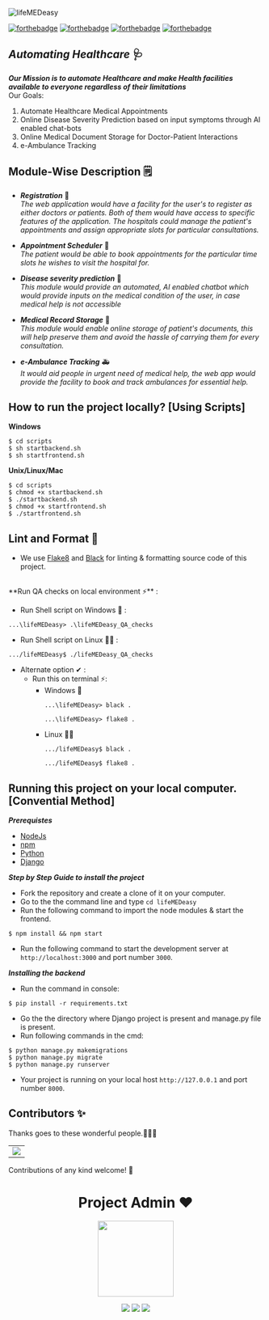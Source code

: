 
![lifeMEDeasy](https://socialify.git.ci/avinashkranjan/lifeMEDeasy/image?description=1&descriptionEditable=%F0%9F%A9%BA%20lifeMEDeasy%20-%20Automating%20%20Healthcare%20and%20making%20Health%20facilities%20available%20to%20everyone%20regardless%20of%20their%20limitations&forks=1&issues=1&language=1&owner=1&pulls=1&stargazers=1&theme=Light)

[![forthebadge](https://forthebadge.com/images/badges/built-by-developers.svg)](https://forthebadge.com)
[![forthebadge](https://forthebadge.com/images/badges/made-with-javascript.svg)](https://forthebadge.com)
[![forthebadge](https://forthebadge.com/images/badges/made-with-python.svg)](https://forthebadge.com)
[![forthebadge](https://forthebadge.com/images/badges/built-with-love.svg)](https://forthebadge.com)

## _Automating Healthcare_ 🩺

_**Our Mission is to automate Healthcare and make Health facilities available to everyone regardless of their limitations**_ <br />
Our Goals:

1.  Automate Healthcare Medical Appointments
2.  Online Disease Severity Prediction based on input symptoms through AI enabled chat-bots
3.  Online Medical Document Storage for Doctor-Patient Interactions
4.  e-Ambulance Tracking

## Module-Wise Description 🗒

-  _**Registration**_ 📝 <br/> 
_The web application would have a facility for the user's to register as either doctors or patients. Both of them would have access to specific features of the application.
The hospitals could manage the patient's appointments and assign appropriate slots for particular consultations._

- _**Appointment Scheduler**_ 📅 <br/> 
_The patient would be able to book appointments for the particular time slots he wishes to visit the hospital for._

- _**Disease severity prediction**_ 🤒 <br/> 
_This module would provide an automated, AI enabled chatbot which would provide inputs on the medical condition of the user, in case medical help is not accessible_

- _**Medical Record Storage**_ 📙 <br/> 
_This module would enable online storage of patient's documents, this will help preserve them and avoid the hassle of carrying them for every consultation._

- _**e-Ambulance Tracking**_ 🚑 <br/> 
_It would aid people in urgent need of medical help, the web app would provide the facility to book and track ambulances for essential help._

## How to run the project locally? [Using Scripts]

**Windows**<br />
```
$ cd scripts
$ sh startbackend.sh
$ sh startfrontend.sh
```

**Unix/Linux/Mac**<br />
```
$ cd scripts
$ chmod +x startbackend.sh
$ ./startbackend.sh
$ chmod +x startfrontend.sh
$ ./startfrontend.sh
```
<h2>Lint and Format 📜</h2>

- We use [Flake8](https://flake8.pycqa.org/en/latest/manpage.html) and [Black](https://pypi.org/project/black/) for linting & formatting source code of this project.
<br>
**Run QA checks on local environment ⚡** :
<br>

  - Run Shell script on Windows 💾 :

  ```
  ...\lifeMEDeasy> .\lifeMEDeasy_QA_checks
  ``` 

  - Run Shell script on Linux 👨‍💻 :

  ```
  .../lifeMEDeasy$ ./lifeMEDeasy_QA_checks
  ``` 
  
  - Alternate option ✔ :
    - Run this on terminal ⚡:
      - Windows 💾
        ```
        ...\lifeMEDeasy> black .
        ``` 
        ```
        ...\lifeMEDeasy> flake8 .
        ``` 
      - Linux 👨‍💻
        ```
        .../lifeMEDeasy$ black .
        ``` 
        ```
        .../lifeMEDeasy$ flake8 .
        ``` 
## Running this project on your local computer. [Convential Method]

_**Prerequistes**_ <br/>

- [NodeJs](https://nodejs.org/en/download/)
- [npm](https://www.npmjs.com/package/download) 
- [Python](https://www.python.org/downloads/) 
- [Django](https://www.djangoproject.com/download/) 

_**Step by Step Guide to install the project**_ <br/>

- Fork the repository and create a clone of it on your computer.
- Go to the the command line and type `cd lifeMEDeasy`
- Run the following command to import the node modules & start the frontend.
```
$ npm install && npm start
```
- Run the following command to start the development server at `http://localhost:3000` and port number `3000`.

_**Installing the backend**_ <br/>
- Run the command in console:
```
$ pip install -r requirements.txt
```
- Go the the directory where Django project is present and manage.py file is present.
- Run following commands in the cmd:
```
$ python manage.py makemigrations
$ python manage.py migrate
$ python manage.py runserver
```
- Your project is running on your local host `http://127.0.0.1` and port number `8000`.

## Contributors ✨

Thanks goes to these wonderful people.👩🏻‍💻

<table>
	<tr>
		<td>
			<a href="https://github.com/avinashkranjan/lifeMEDeasy/graphs/contributors">
  <img src="https://contrib.rocks/image?repo=avinashkranjan/lifeMEDeasy" />
</a>
		</td>
	</tr>
</table>

Contributions of any kind welcome! 🌟

<h1 align=center> Project Admin ❤️ </h1>
<p align="center">
  <a href="https://github.com/avinashkranjan"><img src="https://user-images.githubusercontent.com/55796944/95675026-dab07580-0bd1-11eb-93e2-1cb1de8acf38.png" width=150px height=150px /></a> 
    
<p align="center">
  <img src="https://img.shields.io/badge/avinashkranjan%20-%230077B5.svg?&style=for-the-badge&logo=linkedin&logoColor=white"/>  <img src="https://img.shields.io/badge/iavinashranjan%20-%231DA1F2.svg?&style=for-the-badge&logo=Twitter&logoColor=white"/> <img src="https://img.shields.io/badge/avinashkranjan7%20-%23E4405F.svg?&style=for-the-badge&logo=Instagram&logoColor=white"/>
</p>

	
